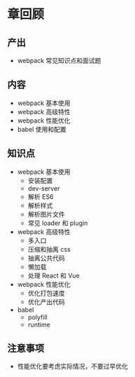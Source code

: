 # 章回顾

## 产出

- webpack 常见知识点和面试题

## 内容

- webpack 基本使用
- webpack 高级特性
- webpack 性能优化
- babel 使用和配置

## 知识点

- webpack 基本使用
    - 安装配置
    - dev-server
    - 解析 ES6
    - 解析样式
    - 解析图片文件
    - 常见 loader 和 plugin
- webpack 高级特性
    - 多入口
    - 压缩和抽离 css
    - 抽离公共代码
    - 懒加载
    - 处理 React 和 Vue
- webpack 性能优化
    - 优化打包速度
    - 优化产出代码
- babel
    - polyfill
    - runtime

## 注意事项

- 性能优化要考虑实际情况，不要过早优化
